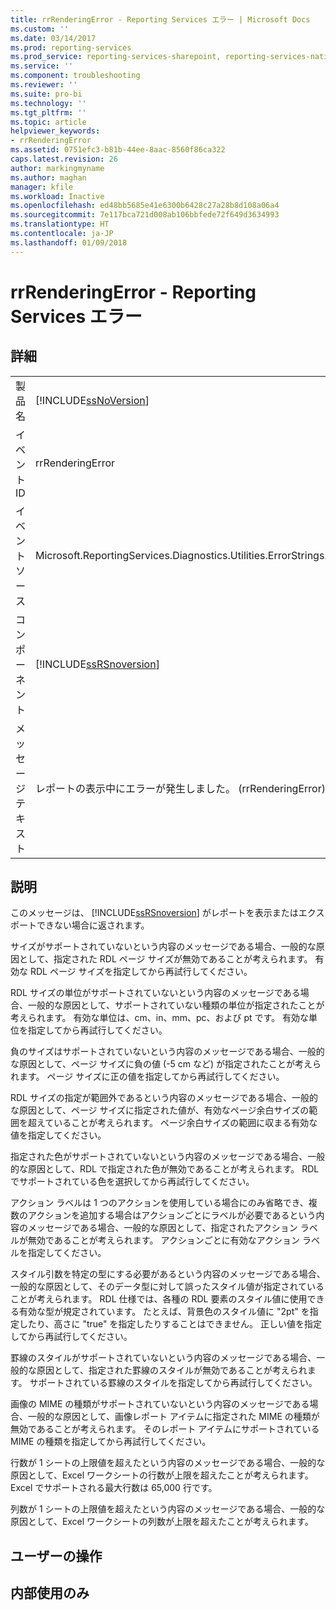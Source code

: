 ```yaml
---
title: rrRenderingError - Reporting Services エラー | Microsoft Docs
ms.custom: ''
ms.date: 03/14/2017
ms.prod: reporting-services
ms.prod_service: reporting-services-sharepoint, reporting-services-native
ms.service: ''
ms.component: troubleshooting
ms.reviewer: ''
ms.suite: pro-bi
ms.technology: ''
ms.tgt_pltfrm: ''
ms.topic: article
helpviewer_keywords:
- rrRenderingError
ms.assetid: 0751efc3-b81b-44ee-8aac-8560f86ca322
caps.latest.revision: 26
author: markingmyname
ms.author: maghan
manager: kfile
ms.workload: Inactive
ms.openlocfilehash: ed48bb5685e41e6300b6428c27a28b8d108a06a4
ms.sourcegitcommit: 7e117bca721d008ab106bbfede72f649d3634993
ms.translationtype: HT
ms.contentlocale: ja-JP
ms.lasthandoff: 01/09/2018
---
```

# <a name="rrrenderingerror---reporting-services-error"></a>rrRenderingError - Reporting Services エラー
    
## <a name="details"></a>詳細  
  
|||  
|-|-|  
|製品名|[!INCLUDE[ssNoVersion](../../includes/ssnoversion-md.md)]|  
|イベント ID|rrRenderingError|  
|イベント ソース|Microsoft.ReportingServices.Diagnostics.Utilities.ErrorStrings.resources.Strings|  
|コンポーネント|[!INCLUDE[ssRSnoversion](../../includes/ssrsnoversion-md.md)]|  
|メッセージ テキスト|レポートの表示中にエラーが発生しました。 (rrRenderingError) %1|  
  
## <a name="explanation"></a>説明  
 このメッセージは、 [!INCLUDE[ssRSnoversion](../../includes/ssrsnoversion-md.md)] がレポートを表示またはエクスポートできない場合に返されます。  
  
 サイズがサポートされていないという内容のメッセージである場合、一般的な原因として、指定された RDL ページ サイズが無効であることが考えられます。 有効な RDL ページ サイズを指定してから再試行してください。  
  
 RDL サイズの単位がサポートされていないという内容のメッセージである場合、一般的な原因として、サポートされていない種類の単位が指定されたことが考えられます。 有効な単位は、cm、in、mm、pc、および pt です。 有効な単位を指定してから再試行してください。  
  
 負のサイズはサポートされていないという内容のメッセージである場合、一般的な原因として、ページ サイズに負の値 (-5 cm など) が指定されたことが考えられます。 ページ サイズに正の値を指定してから再試行してください。  
  
 RDL サイズの指定が範囲外であるという内容のメッセージである場合、一般的な原因として、ページ サイズに指定された値が、有効なページ余白サイズの範囲を超えていることが考えられます。 ページ余白サイズの範囲に収まる有効な値を指定してください。  
  
 指定された色がサポートされていないという内容のメッセージである場合、一般的な原因として、RDL で指定された色が無効であることが考えられます。 RDL でサポートされている色を選択してから再試行してください。  
  
 アクション ラベルは 1 つのアクションを使用している場合にのみ省略でき、複数のアクションを追加する場合はアクションごとにラベルが必要であるという内容のメッセージである場合、一般的な原因として、指定されたアクション ラベルが無効であることが考えられます。 アクションごとに有効なアクション ラベルを指定してください。  
  
 スタイル引数を特定の型にする必要があるという内容のメッセージである場合、一般的な原因として、そのデータ型に対して誤ったスタイル値が指定されていることが考えられます。 RDL 仕様では、各種の RDL 要素のスタイル値に使用できる有効な型が規定されています。 たとえば、背景色のスタイル値に "2pt" を指定したり、高さに "true" を指定したりすることはできません。 正しい値を指定してから再試行してください。  
  
 罫線のスタイルがサポートされていないという内容のメッセージである場合、一般的な原因として、指定された罫線のスタイルが無効であることが考えられます。 サポートされている罫線のスタイルを指定してから再試行してください。  
  
 画像の MIME の種類がサポートされていないという内容のメッセージである場合、一般的な原因として、画像レポート アイテムに指定された MIME の種類が無効であることが考えられます。 そのレポート アイテムにサポートされている MIME の種類を指定してから再試行してください。  
  
 行数が 1 シートの上限値を超えたという内容のメッセージである場合、一般的な原因として、Excel ワークシートの行数が上限を超えたことが考えられます。 Excel でサポートされる最大行数は 65,000 行です。  
  
 列数が 1 シートの上限値を超えたという内容のメッセージである場合、一般的な原因として、Excel ワークシートの列数が上限を超えたことが考えられます。  
  
## <a name="user-action"></a>ユーザーの操作  
  
## <a name="internal-only"></a>内部使用のみ  
  
